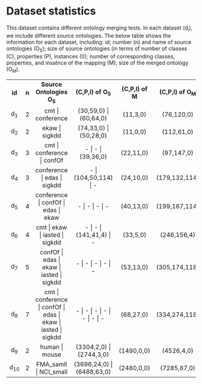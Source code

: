 # Dataset statistics 

This dataset contains different ontology merging tests. In each dataset (d<sub>i</sub>), we include different source ontologies. The below table shows the information for each dataset, including: id; number (n) and name of source ontologies (O<sub>S</sub>); size of source ontologies (in terms of number of classes (C), properties (P), instances (I)); number of corresponding classes, properties, and insatnce of the mapping (M); size of the merged ontology (O<sub>M</sub>).

<table align="center">
<tbody>
<tr align="center">
  <td><b>id</b></td>
  <td><b>n</b></td>
  <td><b>Source Ontologies O<sub>S</sub></b></td>
  <td><b>(C,P,I) of O<sub>S</sub></b></td>
  <td><b>(C,P,I) of M</b></td>
  <td><b>(C,P,I) of O<sub>M</sub></b></td>
</tr>
  
  <tr align="center">
    <td>d<sub>1</sub></td>
    <td>2</td>
    <td>cmt | conference</td>
    <td>(30,59,0) | (60,64,0) </td>
    <td>(11,3,0)</td>
    <td>(76,120,0)</td>
  </tr>

<tr align="center">
    <td>d<sub>2</sub></td>
    <td>2</td>
    <td>ekaw | sigkdd</td>
    <td>(74,33,0) | (50,28,0)</td>
    <td>(11,0,0)</td>
    <td>(112,61,0)</td>
  </tr>
  <tr align="center">
    <td>d<sub>3</sub></td>
    <td>3</td>
    <td>cmt | conference | confOf</td>
    <td>- | - | (39,36,0)</td>
    <td>(22,11,0)</td>
    <td>(97,147,0)</td>
  </tr>
  
  <tr align="center">
    <td>d<sub>4</sub></td>
    <td>3</td>
    <td>conference | edas | sigkdd</td>
    <td>- | (104,50,114) | -</td>
    <td>(24,10,0)</td>
    <td>(179,132,114)</td>
  </tr>
  
  <tr align="center">
    <td>d<sub>5</sub></td>
    <td>4</td>
    <td>conference | confOf | edas | ekaw</td>
    <td>- | - | - | - </td>
    <td>(40,13,0)</td>
    <td>(199,167,114)</td>
  </tr>
  
  <tr align="center">
    <td>d<sub>6</sub></td>
    <td>4</td>
    <td>cmt | ekaw | iasted | sigkdd</td>
    <td>- | - | (141,41,4) | -</td>
    <td>(33,5,0)</td>
    <td>(246,156,4)</td>
  </tr>
  
  <tr align="center">
    <td>d<sub>7</sub></td>
    <td>5</td>
    <td>confOf | edas | ekaw | iasted | sigkdd</td>
    <td>- | - | - | - | -</td>
    <td>(53,13,0)</td>
    <td>(305,174,118)</td>
  </tr>
  
  <tr align="center">
    <td>d<sub>8</sub></td>
    <td>7</td>
    <td>cmt | conference | confOf | edas | ekaw | iasted | sigkdd</td>
    <td>- | - | - | - | - | - | - </td>
    <td>(68,27,0)</td>
    <td>(334,274,118)</td>
  </tr>
  
  <tr align="center">
    <td>d<sub>9</sub></td>
    <td>2</td>
    <td>human | mouse</td>
    <td>(3304,2,0) | (2744,3,0)</td>
    <td>(1490,0,0)</td>
    <td>(4526,4,0)</td>
  </tr>
  
  <tr align="center">
    <td>d<sub>10</sub></td>
    <td>2</td>
    <td>FMA_samll | NCI_small</td>
    <td>(3696,24,0) | (6488,63,0)</td>
    <td>(2480,0,0)</td>
    <td>(7285,87,0)</td>
  </tr>
 </table>
